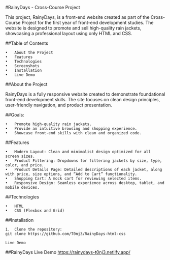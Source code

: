 #RainyDays - Cross-Course Project

This project, RainyDays, is a front-end website created as part of the Cross-Course Project for the first year of front-end development studies. The website is designed to promote and sell high-quality rain jackets, showcasing a professional layout using only HTML and CSS.

##Table of Contents

	•	About the Project
	•	Features
	•	Technologies
	•	Screenshots
	•	Installation
	•	Live Demo


##About the Project

RainyDays is a fully responsive website created to demonstrate foundational front-end development skills. The site focuses on clean design principles, user-friendly navigation, and product presentation.

##Goals:

	•	Promote high-quality rain jackets.
	•	Provide an intuitive browsing and shopping experience.
	•	Showcase front-end skills with clean and organized code.


##Features

	•	Modern Layout: Clean and minimalist design optimized for all screen sizes.
	•	Product Filtering: Dropdowns for filtering jackets by size, type, color, and price.
	•	Product Details Page: Detailed descriptions of each jacket, along with price, size options, and “Add to Cart” functionality.
	•	Shopping Cart: A mock cart for reviewing selected items.
	•	Responsive Design: Seamless experience across desktop, tablet, and mobile devices.

##Technologies

	•	HTML
	•	CSS (Flexbox and Grid)


##Installation

	1.	Clone the repository:
    git clone https://github.com/T0nj3/RainyDays-html-css

    Live Demo

##RainyDays Live Demo
https://rainydays-t0nj3.netlify.app/



